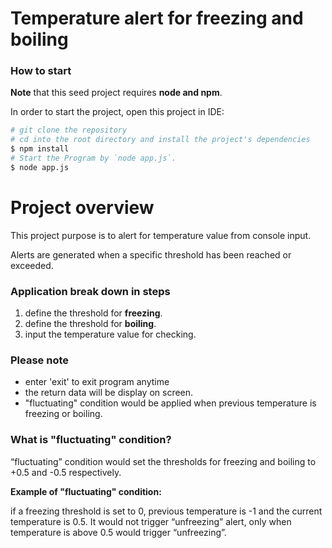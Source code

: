 # Temperature alert for freezing and boiling

### How to start

**Note** that this seed project requires **node and npm**.

In order to start the project, open this project in IDE:

```bash
# git clone the repository
# cd into the root directory and install the project's dependencies
$ npm install
# Start the Program by `node app.js`.
$ node app.js

```

# Project overview

This project purpose is to alert for temperature value from console input.

Alerts are generated when a specific threshold has been reached or exceeded.

### Application break down in steps

1. define the threshold for **freezing**.
2. define the threshold for **boiling**.
3. input the temperature value for checking.

### Please note

- enter 'exit' to exit program anytime
- the return data will be display on screen.
- "fluctuating" condition would be applied when previous temperature is freezing or boiling.

### What is "fluctuating" condition?

“fluctuating” condition would set the thresholds for freezing and boiling to +0.5 and -0.5 respectively.

**Example of "fluctuating" condition:**

if a freezing threshold is set to 0, previous temperature is -1 and the current temperature is 0.5. It would not trigger “unfreezing” alert, only when temperature is above 0.5 would trigger “unfreezing”.
